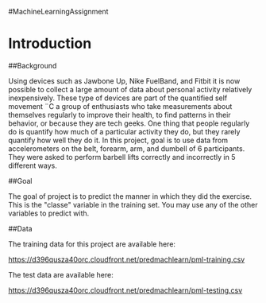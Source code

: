 #MachineLearningAssignment

# Introduction

##Background

Using devices such as Jawbone Up, Nike FuelBand, and Fitbit it is now possible to collect a large amount of data about personal activity relatively inexpensively. These type of devices are part of the quantified self movement ¨C a group of enthusiasts who take measurements about themselves regularly to improve their health, to find patterns in their behavior, or because they are tech geeks. One thing that people regularly do is quantify how much of a particular activity they do, but they rarely quantify how well they do it. In this project, goal is to use data from accelerometers on the belt, forearm, arm, and dumbell of 6 participants. They were asked to perform barbell lifts correctly and incorrectly in 5 different ways.

##Goal

The goal of project is to predict the manner in which they did the exercise. This is the "classe" variable in the training set. You may use any of the other variables to predict with.

##Data

The training data for this project are available here:

https://d396qusza40orc.cloudfront.net/predmachlearn/pml-training.csv

The test data are available here:

https://d396qusza40orc.cloudfront.net/predmachlearn/pml-testing.csv

